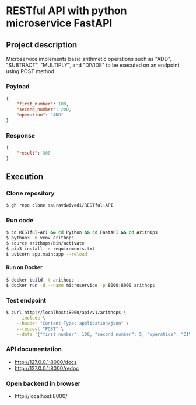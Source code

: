 # RESTful API with python microservice FastAPI

## Project description

Microservice implements basic arithmetic operations such as "ADD", "SUBTRACT", "MULTIPLY", and "DIVIDE" to be executed on an endpoint using POST method.

### Payload
```json
{
    "first_number": 100, 
    "second_number": 200, 
    "operation": "ADD"
}
```

### Response
```json
{
    "result": 300
}
```

## Execution

### Clone repository  

```bash
$ gh repo clone sauravdwivedi/RESTful-API
```

### Run code
  
```bash
$ cd RESTful-API && cd Python && cd FastAPI && cd ArithOps
$ python3 -m venv arithops
$ source arithops/bin/activate
$ pip3 install -r requirements.txt
$ uvicorn app.main:app --reload
```

#### Run on Docker

```bash
$ docker build -t arithops .
$ docker run -d --name microservice -p 8000:8000 arithops
```

### Test endpoint

```bash
$ curl http://localhost:8000/api/v1/arithops \
    --include \
    --header "Content-Type: application/json" \
    --request "POST" \
    --data '{"first_number": 100, "second_number": 5, "operation": "DIVIDE"}'
```

### API documentation

- http://127.0.0.1:8000/docs
- http://127.0.0.1:8000/redoc

### Open backend in browser

- http://localhost:8000/
